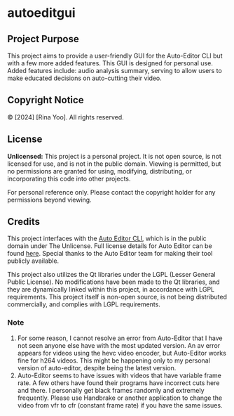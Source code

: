 # autoeditgui

## Project Purpose
This project aims to provide a user-friendly GUI for the Auto-Editor CLI but with a few more added features. This GUI is designed for personal use.
Added features include: audio analysis summary, serving to allow users to make educated decisions on auto-cutting their video.

## Copyright Notice
© [2024] [Rina Yoo]. All rights reserved.

## License
**Unlicensed:** This project is a personal project. It is not open source, is not licensed for use, and is not in the public domain. Viewing is permitted, but no permissions are granted for using, modifying, distributing, or incorporating this code into other projects.

For personal reference only. Please contact the copyright holder for any permissions beyond viewing.

## Credits
This project interfaces with the [Auto Editor CLI](https://github.com/WyattBlue/auto-editor), which is in the public domain under The Unlicense. Full license details for Auto Editor can be found [here](https://github.com/WyattBlue/auto-editor?tab=Unlicense-1-ov-file#readme).
Special thanks to the Auto Editor team for making their tool publicly available.

This project also utilizes the Qt libraries under the LGPL (Lesser General Public License). No modifications have been made to the Qt libraries, and they are dynamically linked within this project, in accordance with LGPL requirements. This project itself is non-open source, is not being distributed commercially, and complies with LGPL requirements.

### Note
1. For some reason, I cannot resolve an error from Auto-Editor that I have not seen anyone else have with the most updated version. An av error appears for videos using the hevc video encoder, but Auto-Editor works fine for h264 videos. This might be happening only to my personal version of auto-editor, despite being the latest version.
2. Auto-Editor seems to have issues with videos that have variable frame rate. A few others have found their programs have incorrect cuts here and there. I personally get black frames randomly and extremely frequently. Please use Handbrake or another application to change the video from vfr to cfr (constant frame rate) if you have the same issues.
